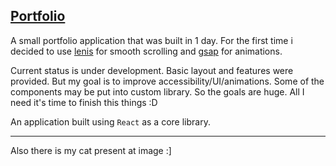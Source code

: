 ## [Portfolio]()

A small portfolio application that was built in 1 day. For the first time i decided to use [lenis]() for smooth scrolling and [gsap]() for animations.

Current status is under development. Basic layout and features were provided. But my goal is to improve accessibility/UI/animations. Some of the components may be put into custom library. So the goals are huge. All I need it's time to finish this things :D

An application built using `React` as a core library.

---

Also there is my cat present at image :]
